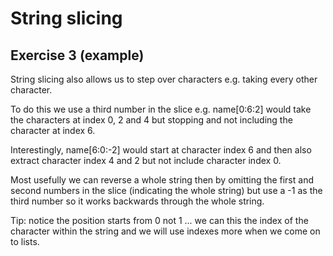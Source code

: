 # String slicing
## Exercise 3 (example)

String slicing also allows us to step over characters e.g. taking every other character.

To do this we use a third number in the slice e.g. name[0:6:2] would take the characters at index 0, 2 and 4 but stopping and not including the character at index 6.

Interestingly, name[6:0:-2] would start at character index 6 and then also extract character index 4 and 2 but not include character index 0.

Most usefully we can reverse a whole string then by omitting the first and second numbers in the slice (indicating the whole string) but use a -1 as the third number so it works backwards through the whole string.

Tip: notice the position starts from 0 not 1 ... we can this the index of the character within the string and we will use indexes more when we come on to lists.
